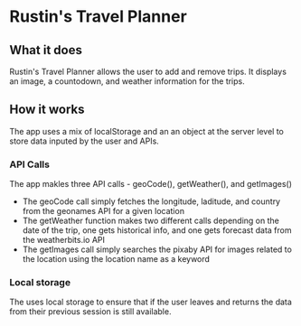 # Rustin's Travel Planner

## What it does
Rustin's Travel Planner allows the user to add and remove trips.  It displays an image, a countodown, and weather information for the trips.

## How it works
The app uses a mix of localStorage and an an object at the server level to store data inputed by the user and APIs.

### API Calls
The app makles three API calls - geoCode(), getWeather(), and getImages()

  - The geoCode call simply fetches the longitude, laditude, and country from the geonames API for a given location
  - The getWeather function makes two different calls depending on the date of the trip, one gets historical info, and one gets forecast data from the weatherbits.io API
  - The getImages call simply searches the pixaby API for images related to the location using the location name as a keyword

### Local storage
The uses local storage to ensure that if the user leaves and returns the data from their previous session is still available.